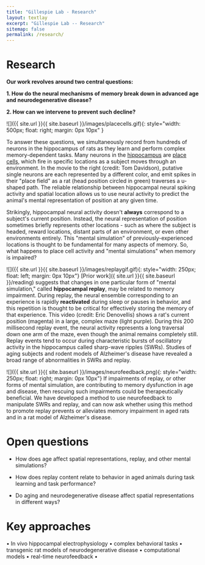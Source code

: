 ```yaml
---
title: "Gillespie Lab - Research"
layout: textlay
excerpt: "Gillespie Lab -- Research"
sitemap: false
permalink: /research/
---
```


# Research

**Our work revolves around two central questions:**

**1. How do the neural mechanisms of memory break down in advanced age and neurodegenerative disease?**

**2. How can we intervene to prevent such decline?**

![]({{ site.url }}{{ site.baseurl }}/images/placecells.gif){: style="width: 500px; float: right; margin: 0px  10px" }

To answer these questions, we simultaneously record from hundreds of neurons in the hippocampus of rats as they learn and perform complex memory-dependent tasks. Many neurons in the [hippocampus](https://en.wikipedia.org/wiki/Hippocampus) are [place cells,](https://en.wikipedia.org/wiki/Place_cell) which fire in specific locations as a subject moves through an environment. In the movie to the right (credit: Tom Davidson), putative single neurons are each represented by a different color, and emit spikes in their "place field" as a rat (head position circled in green) traverses a u-shaped path. The reliable relationship between hippocampal neural spiking activity and spatial location allows us to use neural activity to predict the animal's mental representation of position at any given time. 

Strikingly, hippocampal neural activity doesn't **always** correspond to a subject's current position. Instead, the neural representation of position sometimes briefly represents other locations - such as where the subject is headed, reward locations, distant parts of an environment, or even other environments entirely. This "mental simulation" of previously-experienced locations is thought to be fundamental for many aspects of memory. So, what happens to place cell activity and "mental simulations" when memory is impaired? 



![]({{ site.url }}{{ site.baseurl }}/images/replaygif.gif){: style="width: 250px; float: left; margin: 0px  10px"} [Prior work]({ site.url }}{{ site.baseurl }}/reading) suggests that changes in one particular form of "mental simulation," called **hippocampal replay**, may be related to memory impairment. During replay, the neural ensemble corresponding to an experience is rapidly **reactivated** during sleep or pauses in behavior, and this repetition is thought to be critical for effectively storing the memory of that experience. This video (credit: Eric Denovellis) shows a rat's current position (magenta) in a large, complex maze (light purple). During this 200 millisecond replay event, the neural activity represents a long traversal down one arm of the maze, even though the animal remains completely still. Replay events tend to occur during characteristic bursts of oscillatory activity in the hippocampus called sharp-wave ripples (SWRs). Studies of aging subjects and rodent models of Alzheimer's disease have revealed a broad range of abnormalities in SWRs and replay.
 


![]({{ site.url }}{{ site.baseurl }}/images/neurofeedback.png){: style="width: 250px; float: right; margin: 0px 10px"} If impairments of replay, or other forms of mental simulation, are contributing to memory dysfunction in age and disease, then rescuing such impairments could be therapeutically beneficial. We have developed a method to use neurofeedback to manipulate SWRs and replay, and can now ask whether using this method to promote replay prevents or alleviates memory impairment in aged rats and in a rat model of Alzheimer's disease. 


# Open questions
 - How does age affect spatial representations, replay, and other mental simulations?

 - How does replay content relate to behavior in aged animals during task learning and task performance?

 - Do aging and neurodegenerative disease affect spatial representations in different ways?


# Key approaches

• In vivo hippocampal electrophysiology • complex behavioral tasks • transgenic rat models of neurodegenerative disease • computational models • real-time neurofeedback •



